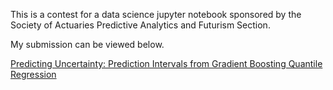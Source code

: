 This is a contest for a data science jupyter notebook sponsored by the Society of Actuaries Predictive Analytics and Futurism Section.

My submission can be viewed below.

[Predicting Uncertainty: Prediction Intervals from Gradient Boosting Quantile Regression](https://nbviewer.jupyter.org/github/sdcastillo/Jupyter-Contest/blob/master/Final%20Jupyter%20Submission.html) 
